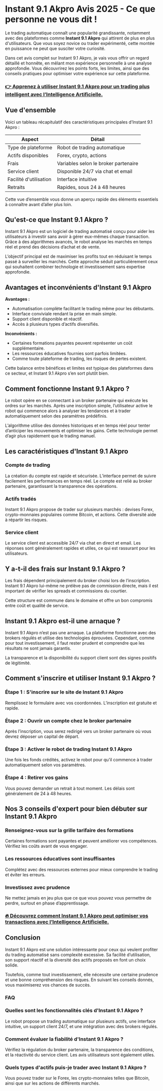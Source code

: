 # Instant 9.1 Akpro Avis 2025 - Ce que personne ne vous dit !
 

Le trading automatique connaît une popularité grandissante, notamment avec des plateformes comme **Instant 9.1 Akpro** qui attirent de plus en plus d'utilisateurs. Que vous soyez novice ou trader expérimenté, cette montée en puissance ne peut que susciter votre curiosité.

Dans cet avis complet sur Instant 9.1 Akpro, je vais vous offrir un regard détaillé et honnête, en mêlant mon expérience personnelle à une analyse approfondie. Vous découvrirez les points forts, les limites, ainsi que des conseils pratiques pour optimiser votre expérience sur cette plateforme.

### [👉 Apprenez à utiliser Instant 9.1 Akpro pour un trading plus intelligent avec l’Intelligence Artificielle.](https://t.co/OWBXGzclDi)
## Vue d'ensemble

Voici un tableau récapitulatif des caractéristiques principales d’Instant 9.1 Akpro :

| Aspect                  | Détail                                  |
|-------------------------|----------------------------------------|
| Type de plateforme      | Robot de trading automatique            |
| Actifs disponibles      | Forex, crypto, actions                  |
| Frais                   | Variables selon le broker partenaire    |
| Service client          | Disponible 24/7 via chat et email       |
| Facilité d'utilisation  | Interface intuitive                      |
| Retraits                | Rapides, sous 24 à 48 heures            |

Cette vue d’ensemble vous donne un aperçu rapide des éléments essentiels à connaître avant d’aller plus loin.

## Qu'est-ce que Instant 9.1 Akpro ?

Instant 9.1 Akpro est un logiciel de trading automatisé conçu pour aider les utilisateurs à investir sans avoir à gérer eux-mêmes chaque transaction. Grâce à des algorithmes avancés, le robot analyse les marchés en temps réel et prend des décisions d’achat et de vente.

L’objectif principal est de maximiser les profits tout en réduisant le temps passé à surveiller les marchés. Cette approche séduit particulièrement ceux qui souhaitent combiner technologie et investissement sans expertise approfondie.

## Avantages et inconvénients d'Instant 9.1 Akpro

**Avantages :**  
- Automatisation complète facilitant le trading même pour les débutants.  
- Interface conviviale rendant la prise en main simple.  
- Support client disponible et réactif.  
- Accès à plusieurs types d’actifs diversifiés.

**Inconvénients :**  
- Certaines formations payantes peuvent représenter un coût supplémentaire.  
- Les ressources éducatives fournies sont parfois limitées.  
- Comme toute plateforme de trading, les risques de pertes existent.

Cette balance entre bénéfices et limites est typique des plateformes dans ce secteur, et Instant 9.1 Akpro s’en sort plutôt bien.

## Comment fonctionne Instant 9.1 Akpro ?

Le robot opère en se connectant à un broker partenaire qui exécute les ordres sur les marchés. Après une inscription simple, l’utilisateur active le robot qui commence alors à analyser les tendances et à trader automatiquement selon des paramètres prédéfinis.

L’algorithme utilise des données historiques et en temps réel pour tenter d’anticiper les mouvements et optimiser les gains. Cette technologie permet d’agir plus rapidement que le trading manuel.

## Les caractéristiques d'Instant 9.1 Akpro

### Compte de trading

La création du compte est rapide et sécurisée. L’interface permet de suivre facilement les performances en temps réel. Le compte est relié au broker partenaire, garantissant la transparence des opérations.

### Actifs tradés

Instant 9.1 Akpro propose de trader sur plusieurs marchés : devises Forex, crypto-monnaies populaires comme Bitcoin, et actions. Cette diversité aide à répartir les risques.

### Service client

Le service client est accessible 24/7 via chat en direct et email. Les réponses sont généralement rapides et utiles, ce qui est rassurant pour les utilisateurs.

## Y a-t-il des frais sur Instant 9.1 Akpro ?

Les frais dépendent principalement du broker choisi lors de l’inscription. Instant 9.1 Akpro lui-même ne prélève pas de commission directe, mais il est important de vérifier les spreads et commissions du courtier.

Cette structure est commune dans le domaine et offre un bon compromis entre coût et qualité de service.

## Instant 9.1 Akpro est-il une arnaque ?

Instant 9.1 Akpro n’est pas une arnaque. La plateforme fonctionne avec des brokers régulés et utilise des technologies éprouvées. Cependant, comme pour tout investissement, il faut rester prudent et comprendre que les résultats ne sont jamais garantis.

La transparence et la disponibilité du support client sont des signes positifs de légitimité.

## Comment s'inscrire et utiliser Instant 9.1 Akpro ?

### Étape 1 : S'inscrire sur le site de Instant 9.1 Akpro

Remplissez le formulaire avec vos coordonnées. L’inscription est gratuite et rapide.

### Étape 2 : Ouvrir un compte chez le broker partenaire

Après l’inscription, vous serez redirigé vers un broker partenaire où vous devrez déposer un capital de départ.

### Étape 3 : Activer le robot de trading Instant 9.1 Akpro

Une fois les fonds crédités, activez le robot pour qu’il commence à trader automatiquement selon vos paramètres.

### Étape 4 : Retirer vos gains

Vous pouvez demander un retrait à tout moment. Les délais sont généralement de 24 à 48 heures.

## Nos 3 conseils d'expert pour bien débuter sur Instant 9.1 Akpro

### Renseignez-vous sur la grille tarifaire des formations

Certaines formations sont payantes et peuvent améliorer vos compétences. Vérifiez les coûts avant de vous engager.

### Les ressources éducatives sont insuffisantes

Complétez avec des ressources externes pour mieux comprendre le trading et éviter les erreurs.

### Investissez avec prudence

Ne mettez jamais en jeu plus que ce que vous pouvez vous permettre de perdre, surtout en phase d’apprentissage.

### [🔥 Découvrez comment Instant 9.1 Akpro peut optimiser vos transactions avec l’Intelligence Artificielle.](https://t.co/OWBXGzclDi)
## Conclusion

Instant 9.1 Akpro est une solution intéressante pour ceux qui veulent profiter du trading automatisé sans complexité excessive. Sa facilité d’utilisation, son support réactif et la diversité des actifs proposés en font un choix solide.

Toutefois, comme tout investissement, elle nécessite une certaine prudence et une bonne compréhension des risques. En suivant les conseils donnés, vous maximiserez vos chances de succès.

### FAQ

### Quelles sont les fonctionnalités clés d'Instant 9.1 Akpro ?

Le robot propose un trading automatique sur plusieurs actifs, une interface intuitive, un support client 24/7, et une intégration avec des brokers régulés.

### Comment évaluer la fiabilité d'Instant 9.1 Akpro ?

Vérifiez la régulation du broker partenaire, la transparence des conditions, et la réactivité du service client. Les avis utilisateurs sont également utiles.

### Quels types d'actifs puis-je trader avec Instant 9.1 Akpro ?

Vous pouvez trader sur le Forex, les crypto-monnaies telles que Bitcoin, ainsi que sur les actions de différents marchés.